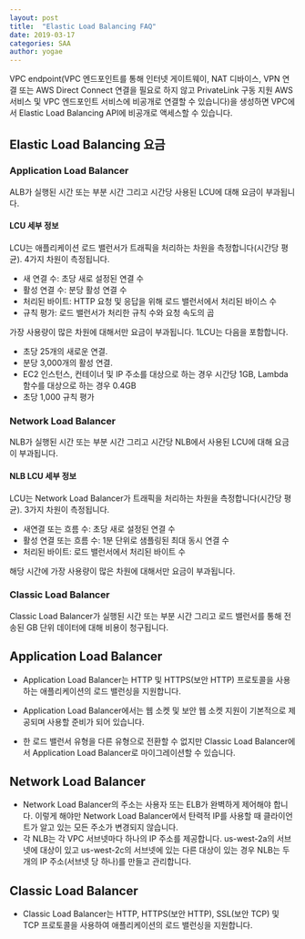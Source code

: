 ```yaml
---
layout: post
title:  "Elastic Load Balancing FAQ"
date: 2019-03-17
categories: SAA
author: yogae
---
```


VPC endpoint(VPC 엔드포인트를 통해 인터넷 게이트웨이, NAT 디바이스, VPN 연결 또는 AWS Direct Connect 연결을 필요로 하지 않고 PrivateLink 구동 지원 AWS 서비스 및 VPC 엔드포인트 서비스에 비공개로 연결할 수 있습니다)을 생성하면 VPC에서 Elastic Load Balancing API에 비공개로 액세스할 수 있습니다.

## Elastic Load Balancing 요금

### Application Load Balancer

ALB가 실행된 시간 또는 부분 시간 그리고 시간당 사용된 LCU에 대해 요금이 부과됩니다.

#### LCU 세부 정보

LCU는 애플리케이션 로드 밸런서가 트래픽을 처리하는 차원을 측정합니다(시간당 평균). 4가지 차원이 측정됩니다.

- 새 연결 수: 초당 새로 설정된 연결 수
- 활성 연결 수: 분당 활성 연결 수
- 처리된 바이트: HTTP 요청 및 응답을 위해 로드 밸런서에서 처리된 바이스 수
- 규칙 평가: 로드 밸런서가 처리한 규칙 수와 요청 속도의 곱

가장 사용량이 많은 차원에 대해서만 요금이 부과됩니다. 1LCU는 다음을 포함합니다.

- 초당 25개의 새로운 연결.
- 분당 3,000개의 활성 연결.
- EC2 인스턴스, 컨테이너 및 IP 주소를 대상으로 하는 경우 시간당 1GB, Lambda 함수를 대상으로 하는 경우 0.4GB 
- 초당 1,000 규칙 평가

### Network Load Balancer

NLB가 실행된 시간 또는 부분 시간 그리고 시간당 NLB에서 사용된 LCU에 대해 요금이 부과됩니다.

#### NLB LCU 세부 정보

LCU는 Network Load Balancer가 트래픽을 처리하는 차원을 측정합니다(시간당 평균). 3가지 차원이 측정됩니다.

- 새연결 또는 흐름 수: 초당 새로 설정된 연결 수
- 활성 연결 또는 흐름 수: 1분 단위로 샘플링된 최대 동시 연결 수
- 처리된 바이트: 로드 밸런서에서 처리된 바이트 수

해당 시간에 가장 사용량이 많은 차원에 대해서만 요금이 부과됩니다.

### Classic Load Balancer

Classic Load Balancer가 실행된 시간 또는 부분 시간 그리고 로드 밸런서를 통해 전송된 GB 단위 데이터에 대해 비용이 청구됩니다.

## Application Load Balancer

- Application Load Balancer는 HTTP 및 HTTPS(보안 HTTP) 프로토콜을 사용하는 애플리케이션의 로드 밸런싱을 지원합니다.

- Application Load Balancer에서는 웹 소켓 및 보안 웹 소켓 지원이 기본적으로 제공되며 사용할 준비가 되어 있습니다.
-  한 로드 밸런서 유형을 다른 유형으로 전환할 수 없지만 Classic Load Balancer에서 Application Load Balancer로 마이그레이션할 수 있습니다.

## Network Load Balancer

- Network Load Balancer의 주소는 사용자 또는 ELB가 완벽하게 제어해야 합니다. 이렇게 해야만 Network Load Balancer에서 탄력적 IP를 사용할 때 클라이언트가 알고 있는 모든 주소가 변경되지 않습니다.
-  각 NLB는 각 VPC 서브넷마다 하나의 IP 주소를 제공합니다.  us-west-2a의 서브넷에 대상이 있고 us-west-2c의 서브넷에 있는 다른 대상이 있는 경우 NLB는 두 개의 IP 주소(서브넷 당 하나)를 만들고 관리합니다.

## Classic Load Balancer

- Classic Load Balancer는 HTTP, HTTPS(보안 HTTP), SSL(보안 TCP) 및 TCP 프로토콜을 사용하여 애플리케이션의 로드 밸런싱을 지원합니다.